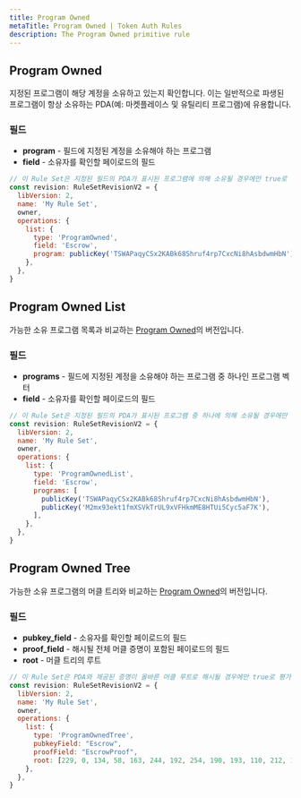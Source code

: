 ```yaml
---
title: Program Owned
metaTitle: Program Owned | Token Auth Rules
description: The Program Owned primitive rule
---
```


## Program Owned

지정된 프로그램이 해당 계정을 소유하고 있는지 확인합니다. 이는 일반적으로 파생된 프로그램이 항상 소유하는 PDA(예: 마켓플레이스 및 유틸리티 프로그램)에 유용합니다.

### 필드

- **program** - 필드에 지정된 계정을 소유해야 하는 프로그램
- **field** - 소유자를 확인할 페이로드의 필드

```js
// 이 Rule Set은 지정된 필드의 PDA가 표시된 프로그램에 의해 소유될 경우에만 true로 평가됩니다.
const revision: RuleSetRevisionV2 = {
  libVersion: 2,
  name: 'My Rule Set',
  owner,
  operations: {
    list: {
      type: 'ProgramOwned',
      field: 'Escrow',
      program: publicKey('TSWAPaqyCSx2KABk68Shruf4rp7CxcNi8hAsbdwmHbN'),
    },
  },
}
```

## Program Owned List

가능한 소유 프로그램 목록과 비교하는 [Program Owned](#program-owned)의 버전입니다.

### 필드

- **programs** - 필드에 지정된 계정을 소유해야 하는 프로그램 중 하나인 프로그램 벡터
- **field** - 소유자를 확인할 페이로드의 필드

```js
// 이 Rule Set은 지정된 필드의 PDA가 표시된 프로그램 중 하나에 의해 소유될 경우에만 true로 평가됩니다.
const revision: RuleSetRevisionV2 = {
  libVersion: 2,
  name: 'My Rule Set',
  owner,
  operations: {
    list: {
      type: 'ProgramOwnedList',
      field: 'Escrow',
      programs: [
        publicKey('TSWAPaqyCSx2KABk68Shruf4rp7CxcNi8hAsbdwmHbN'),
        publicKey('M2mx93ekt1fmXSVkTrUL9xVFHkmME8HTUi5Cyc5aF7K'),
      ],
    },
  },
}
```

## Program Owned Tree

가능한 소유 프로그램의 머클 트리와 비교하는 [Program Owned](#program-owned)의 버전입니다.

### 필드

- **pubkey_field** - 소유자를 확인할 페이로드의 필드
- **proof_field** - 해시될 전체 머클 증명이 포함된 페이로드의 필드
- **root** - 머클 트리의 루트

```js
// 이 Rule Set은 PDA와 제공된 증명이 올바른 머클 루트로 해시될 경우에만 true로 평가됩니다.
const revision: RuleSetRevisionV2 = {
  libVersion: 2,
  name: 'My Rule Set',
  owner,
  operations: {
    list: {
      type: 'ProgramOwnedTree',
      pubkeyField: "Escrow",
      proofField: "EscrowProof",
      root: [229, 0, 134, 58, 163, 244, 192, 254, 190, 193, 110, 212, 193, 145, 147, 18, 171, 160 213, 18, 52, 155, 8, 51, 44, 55, 25, 245, 3, 47, 172, 111],
    },
  },
}
```
